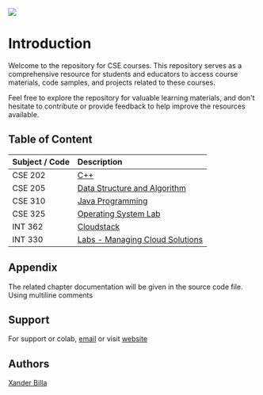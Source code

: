 ![](https://i.imgur.com/G6sWWqH.png)

# Introduction

Welcome to the repository for CSE courses. This repository serves as a comprehensive resource for students and educators to access course materials, code samples, and projects related to these courses. 

Feel free to explore the repository for valuable learning materials, and don't hesitate to contribute or provide feedback to help improve the resources available.

## Table of Content

| Subject / Code      |  Description    |
| :------------------ | :------------- | 
| CSE 202       | [C++](https://github.com/xanderbilla/LPU-Academics/tree/main/blob/CSE202/CSE202.md) |
| CSE 205       | [Data Structure and Algorithm](https://github.com/xanderbilla/LPU-Academics/tree/main/blob/CSE205/CSE205.md) |
| CSE 310       | [Java Programming](https://github.com/xanderbilla/LPU-Academics/tree/main/blob/CSE310/CSE310.md) |
| CSE 325       | [Operating System Lab](https://github.com/xanderbilla/LPU-Academics/tree/main/blob/CSE325/CSE325.md) |
| INT 362       | [Cloudstack](https://github.com/xanderbilla/LPU-Academics/tree/main/blob/INT362/INT362.md) |
| INT 330       | [Labs - Managing Cloud Solutions](http://xanderbilla.s3-website.ap-south-1.amazonaws.com/index.html) |

## Appendix

The related chapter documentation will be given in the source code file. Using multiline comments

## Support

For support or colab, [email](mailto:dev.xanderbilla@gmail.com) or visit [website](https://xanderbilla.com)

## Authors

[Xander Billa](https://xanderbilla.com)
